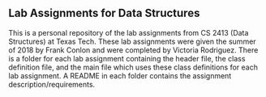 ## Lab Assignments for Data Structures
This is a personal repository of the lab assignments from CS 2413 (Data Structures) at Texas Tech. These lab assignments were given the summer of 2018 by Frank Conlon and were completed by Victoria Rodriguez. There is a folder for each lab assignment containing the header file, the class definition file, and the main file which uses these class definitions for each lab assignment. A README in each folder contains the assignment description/requirements.

